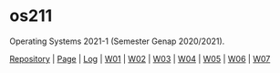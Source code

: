 # os211
Operating Systems 2021-1 (Semester Genap 2020/2021).

[Repository](https://github.com/ianandersenng/os211) | [Page](https://ianandersenng.github.io/os211/) | [Log](https://github.com/ianandersenng/os211/blob/master/TXT/mylog.txt) | [W01](https://ianandersenng.github.io/os211/W01) | [W02](https://ianandersenng.github.io/os211/W02) | [W03](https://ianandersenng.github.io/os211/W03) | [W04](https://ianandersenng.github.io/os211/W04) | [W05](https://ianandersenng.github.io/os211/W05) | [W06](https://ianandersenng.github.io/os211/W06) | [W07](https://ianandersenng.github.io/os211/W07)
